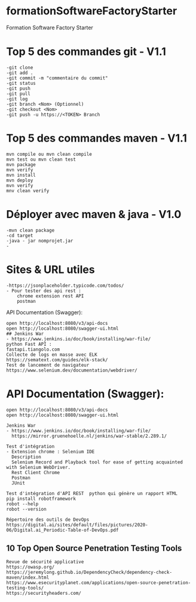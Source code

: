# formationSoftwareFactoryStarter
Formation Software Factory Starter

# Top 5 des commandes git - V1.1
```
-git clone
-git add .
-git commit -m "commentaire du commit"
-git status
-git push
-git pull
-git log
-git branch <Nom> (Optionnel)
-git checkout <Nom>
-git push -u https://<TOKEN> Branch 
```

# Top 5 des commandes maven - V1.1
```
mvn compile ou mvn clean compile
mvn test ou mvn clean test
mvn package
mvn verify
mvn install
mvn deploy
mvn verify
mnv clean verify
```

# Déployer avec maven & java - V1.0
```
-mvn clean package
-cd target
-java - jar nomprojet.jar
-
```

# Sites & URL utiles
```
-https://jsonplaceholder.typicode.com/todos/
- Pour tester des api rest : 
	chrome extension rest API
	postman

```	
API Documentation (Swagger): 

```
open http://localhost:8080/v3/api-docs
open http://localhost:8080/swagger-ui.html
## Jenkins War
- https://www.jenkins.io/doc/book/installing/war-file/
python Fast API : 
fastapi.tiangolo.com
Collecte de logs en masse avec ELK
https://sematext.com/guides/elk-stack/
Test de lancement de navigateur
https://www.selenium.dev/documentation/webdriver/

```

# API Documentation (Swagger): 

```
open http://localhost:8080/v3/api-docs
open http://localhost:8080/swagger-ui.html
```

```
Jenkins War
- https://www.jenkins.io/doc/book/installing/war-file/
  https://mirror.gruenehoelle.nl/jenkins/war-stable/2.289.1/
```
```
Test d'intégration
- Extension chrome : Selenium IDE
  Description
  Selenium Record and Playback tool for ease of getting acquainted with Selenium WebDriver.
  Rest Client Chrome
  Postman
  JUnit
```
``` 
Test d'intégration d'API REST  python qui génère un rapport HTML
pip install robotframework 
robot --help
robot --version
```
```
Répertoire des outils de DevOps
https://digital.ai/sites/default/files/pictures/2020-06/Digital.ai_Periodic-Table-of-DevOps.pdf
```

## 10 Top Open Source Penetration Testing Tools
```
Revue de sécurité applicative
https://owasp.org/
https://jeremylong.github.io/DependencyCheck/dependency-check-maven/index.html
https://www.esecurityplanet.com/applications/open-source-penetration-testing-tools/
https://securityheaders.com/
```
